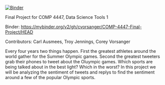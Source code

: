 [![Binder](https://mybinder.org/badge_logo.svg)](https://mybinder.org/v2/gh/cvorsanger/COMP-4447-Final-Project/HEAD)

Final Project for COMP 4447, Data Science Tools 1

Binder: https://mybinder.org/v2/gh/cvorsanger/COMP-4447-Final-Project/HEAD 

Contributors:
Carl Ausmees,
Troy Jennings,
Corey Vorsanger

Every four years two things happen. First the greatest athletes around the world gather for the Summer Olympic games. Second the greatest tweeters grab their phones to tweet about the Oluympic games. Which sports are being talked about in the best light? Which in the worst? In this project we will be analyzing the sentiment of tweets and replys to find the sentiment around a few of the popular Olympic sports.
